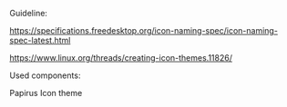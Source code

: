 Guideline:

https://specifications.freedesktop.org/icon-naming-spec/icon-naming-spec-latest.html

https://www.linux.org/threads/creating-icon-themes.11826/

Used components:

Papirus Icon theme